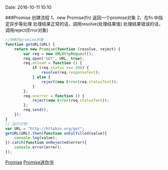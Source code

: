 Date: 2016-10-11 10:10

###Promise
创建流程
1、new Promise(fn) 返回一个promise对象
2、在fn 中指定异步等处理
处理结果正常的话，调用resolve(处理结果值)
处理结果错误的话，调用reject(Error对象)
```js
//XHR的promise对象
function getURL(URL) {
    return new Promise(function (resolve, reject) {
        var req = new XMLHttpRequest();
        req.open('GET', URL, true);
        req.onload = function () {
            if (req.status === 200) {
                resolve(req.responseText);
            } else {
                reject(new Error(req.statusText));
            }
        };
        req.onerror = function () {
            reject(new Error(req.statusText));
        };
        req.send();
    });
}
// 运行示例
var URL = "http://httpbin.org/get";
getURL(URL).then(function onFulfilled(value){
    console.log(value);
}).catch(function onRejected(error){
    console.error(error);
});
```
[Promise](http://www.liaoxuefeng.com/wiki/001434446689867b27157e896e74d51a89c25cc8b43bdb3000/0014345008539155e93fc16046d4bb7854943814c4f9dc2000)
[Promise迷你书](http://liubin.org/promises-book/#chapter1-what-is-promise)
